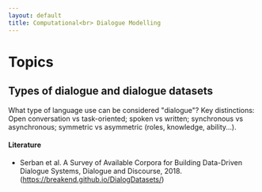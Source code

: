 ```yaml
---
layout: default
title: Computational<br> Dialogue Modelling
---
```


# Topics

## Types of dialogue and dialogue datasets

What type of language use can be considered "dialogue"? Key distinctions: Open conversation vs task-oriented; spoken vs written; synchronous vs asynchronous; symmetric vs asymmetric (roles, knowledge, ability...).


#### Literature

* Serban et al. A Survey of Available Corpora for Building Data-Driven Dialogue Systems, Dialogue and Discourse, 2018. (https://breakend.github.io/DialogDatasets/) 

